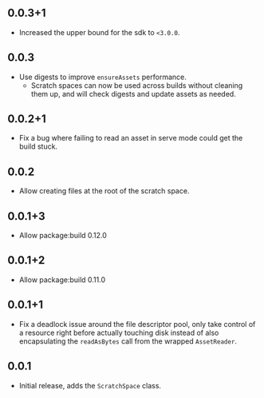 ## 0.0.3+1

- Increased the upper bound for the sdk to `<3.0.0`.

## 0.0.3

- Use digests to improve `ensureAssets` performance.
  - Scratch spaces can now be used across builds without cleaning them up, and
    will check digests and update assets as needed.

## 0.0.2+1

- Fix a bug where failing to read an asset in serve mode could get the build
  stuck.

## 0.0.2

- Allow creating files at the root of the scratch space.

## 0.0.1+3

- Allow package:build 0.12.0

## 0.0.1+2

- Allow package:build 0.11.0

## 0.0.1+1

- Fix a deadlock issue around the file descriptor pool, only take control of a
  resource right before actually touching disk instead of also encapsulating
  the `readAsBytes` call from the wrapped `AssetReader`.

## 0.0.1

- Initial release, adds the `ScratchSpace` class.

